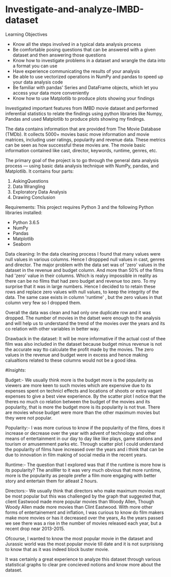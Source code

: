 # Investigate-and-analyze-IMBD-dataset
Learning Objectives

- Know all the steps involved in a typical data analysis process
- Be comfortable posing questions that can be answered with a given dataset and then answering those questions
- Know how to investigate problems in a dataset and wrangle the data into a format you can use
- Have experience communicating the results of your analysis
- Be able to use vectorized operations in NumPy and pandas to speed up your data analysis code
- Be familiar with pandas' Series and DataFrame objects, which let you access your data more conveniently
- Know how to use Matplotlib to produce plots showing your findings

Investigated important features from IMBD movie dataset and performed inferential statistics to relate the findings using python libraries like Numpy, Pandas and used Matplotlib to produce plots showing my findings.


The data contains information that are provided from The Movie Database (TMDb). It collects 5000+ movies basic move information and movie matrices, including user ratings, popularity and revenue data. These metrics can be seen as how successful these movies are. The movie basic information contained like cast, director, keywords, runtime, genres, etc. 

The primary goal of the project is to go through the general data analysis process — using basic data analysis technique with NumPy, pandas, and Matplotlib. It contains four parts:
1. AskingQuestions
2. Data Wrangling
3. Exploratory Data Analysis
4. Drawing Conclusion

Requirements:
This project requires Python 3 and the following Python libraries installed:

- Python 3.6.5
- NumPy
- Pandas
- Matplotlib
- Seaborn 

Data cleaning: In the data cleaning process I found that many values were null values in various columns. Hence I droppped null values in cast, genres and director.
The major problem with the data set was of 'zero' values in the dataset  in the revenue and budget column. And more than 50% of the films had 'zero' value in their columns. Which is realyy impossible in reality as there can be no films that had zero budget and revenue too zero. To my surprise that it was in large numbers. Hence I decided to to retain these rows and replace zero values with null values, to keep the integrity of the data.
The same case exists in column 'runtime' , but the zero values in that column very few so I dropped them.

Overall the data was clean and had only one duplicate row and it was dropped. The number of movies in the datset were enough to the analysis and will help us to understand the trend of the movies over the years and its co relation with other variables in better way.

Drawback in the dataset:
 It will be more informative if the actual cost of thee film was also included in the dataset because budget minus revenue is not the accurate way tto calculate the profit made by the movies.
The zero values in the revenue and budget were in excess and hence making calualtions related to these columns would not be a good idea.

#*Insights*:

Budget:- We usually think more is the budget more is the popularity as viewers are more keen to such movies which are expensive due to its expenses spent on technicl effects and locations of shoots or extra vagant expenses to give a best view experience. By the scatter plot I notice that the theres no much co relation between the budget of the movies and its popularity, that is more the budget more is its popularity is not true. There are movies whose budget were more than the other maximum movies but they were not popular.

Popularity:-  I was more curious to know if the popularity of the films, does it increase or decrease over the year with advent of technology and other means of entertainment in our day to day like like plays, game stations and tourism or amusemment parks etc. Through scatter plot I could understand the popularity of films have increased over the years and i think that can be due to innovation in film making of social media in the recent years.

Runtime:-  The question that I explored was that if the runtime is more how is its popularity? 
 The ansWer to it was very much obvious that more runtime, more is the popularity as people prefer a film more engaging with better story and entertain them for atleast 2 hours.


 Directors:- We usually think that directors who make maximum movies must be most popular but this was challenged by the graph that suggested that, client Eastwood made more popular movies than Woody Allen, Though Woody Allen made more movies than Clint Eastwood.
With more other forms of entertainement and inflation, I was curious to know do film makers make more movies or has it decreased over the years, As the years passed we see there was a rise in the number of movies released each year, but a recent drop near 2013-2015.

Ofcourse, I wanted to know the most popular movie in the dataset and Jurassic world was the most popular movie till date and it is not surprisisng to know that as it was indeed block buster movie.
    
It was certainly a great experience to analyze this dataset through various statistical graphs to clear pre concieved notions and know more about the dataset.
